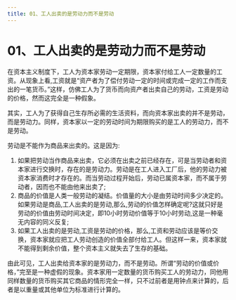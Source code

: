 ```yaml
---
title: 01、工人出卖的是劳动力而不是劳动
---
```

# 01、工人出卖的是劳动力而不是劳动

在资本主义制度下，工人为资本家劳动一定期限，资本家付给工人一定数量的工资。从现象上看,工资就是“资产者为了偿付劳动一定的时间或完成一定的工作而支出的一笔货币。”这样，仿佛工人为了货币而向资产者出卖自己的劳动，工资是劳动的价格，然而这完全是一种假象。

其实，工人为了获得自己生存所必需的生活资料，而向资本家出卖的并不是劳动，而是劳动力。同样，资本家以一定的劳动时间为期限购买的是工人的劳动力，而不是劳动。

劳动是不能作为商品来出卖的。这是因为:

1. 如果把劳动当作商品来出卖，它必须在出卖之前已经存在，可是当劳动者和资本家进行交换时，存在的是劳动力。劳动是在工人进入工厂后，他的劳动力被资本家消费时才存在的。而当劳动过程开始后，劳动已属资本家，而不属于劳动者，因而也不能由他来出卖了;
2. 商品的价值是人类一般劳动的凝结。价值量的大小是由劳动时间多少决定的。如果劳动是商品,工人出卖的是劳动,那么,劳动的价值怎样确定呢?这就只好是劳动的价值由劳动时间决定，即10小时劳动价值等于10小时劳动,这是一种毫无内容的同义反复;
3. 如果工人出卖的是劳动,工资是劳动的价格，那么,工资和劳动应该是等价交换，资本家就应把工人劳动创造的价值全部付给工人。但这样一来，资本家就不能得到剩余价值，整个资本主义就失去了生存的基础。

由此可见，工人出卖给资本家的是劳动力，而不是劳动。所谓“劳动的价值或价格，”完至是一种虚假的现象。资本家用一定数量的货币购买工人的劳动力，同他用同样数量的货币购买其它商品的情形完全一样，只不过前者是用钟点来计算的，后者是以重量或其他单位为标准进行计算的。

